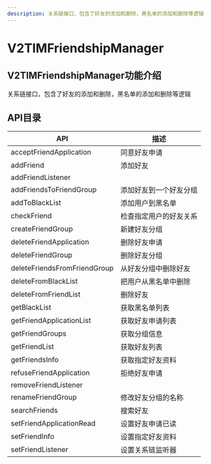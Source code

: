 ```yaml
---
description: 关系链接口，包含了好友的添加和删除，黑名单的添加和删除等逻辑
---
```


# V2TIMFriendshipManager

## V2TIMFriendshipManager功能介绍

关系链接口，包含了好友的添加和删除，黑名单的添加和删除等逻辑

## API目录

| API                          | 描述          |
| ---------------------------- | ----------- |
| acceptFriendApplication      | 同意好友申请      |
| addFriend                    | 添加好友        |
| addFriendListener            |             |
| addFriendsToFriendGroup      | 添加好友到一个好友分组 |
| addToBlackList               | 添加用户到黑名单    |
| checkFriend                  | 检查指定用户的好友关系 |
| createFriendGroup            | 新建好友分组      |
| deleteFriendApplication      | 删除好友申请      |
| deleteFriendGroup            | 删除好友分组      |
| deleteFriendsFromFriendGroup | 从好友分组中删除好友  |
| deleteFromBlackList          | 把用户从黑名单中删除  |
| deleteFromFriendList         | 删除好友        |
| getBlackList                 | 获取黑名单列表     |
| getFriendApplicationList     | 获取好友申请列表    |
| getFriendGroups              | 获取分组信息      |
| getFriendList                | 获取好友列表      |
| getFriendsInfo               | 获取指定好友资料    |
| refuseFriendApplication      | 拒绝好友申请      |
| removeFriendListener         |             |
| renameFriendGroup            | 修改好友分组的名称   |
| searchFriends                | 搜索好友        |
| setFriendApplicationRead     | 设置好友申请已读    |
| setFriendInfo                | 设置指定好友资料    |
| setFriendListener            | 设置关系链监听器    |

